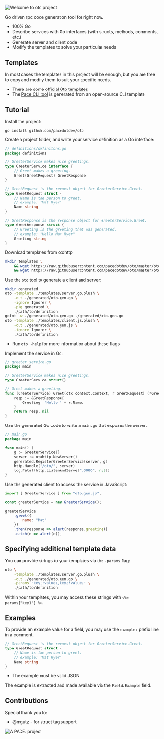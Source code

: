 ![Welcome to oto project](oto-logo.png)

Go driven rpc code generation tool for right now.

- 100% Go
- Describe services with Go interfaces (with structs, methods, comments, etc.)
- Generate server and client code
- Modify the templates to solve your particular needs

## Templates

In most cases the templates in this project will be enough, but you are free to copy and modify them to suit your specific needs.

* There are some [official Oto templates](https://github.com/pacedotdev/oto/tree/master/otohttp/templates)
* The [Pace CLI tool](https://github.com/pacedotdev/pace/blob/master/oto/cli.go.plush) is generated from an open-source CLI template

## Tutorial

Install the project:

```
go install github.com/pacedotdev/oto
```

Create a project folder, and write your service definition as a Go interface:

```go
// definitions/definitons.go
package definitions

// GreeterService makes nice greetings.
type GreeterService interface {
    // Greet makes a greeting.
    Greet(GreetRequest) GreetResponse
}

// GreetRequest is the request object for GreeterService.Greet.
type GreetRequest struct {
    // Name is the person to greet.
    // example: "Mat Ryer"
    Name string
}

// GreetResponse is the response object for GreeterService.Greet.
type GreetResponse struct {
    // Greeting is the greeting that was generated.
    // example: "Hello Mat Ryer"
    Greeting string
}
```

Download templates from otohttp

```bash
mkdir templates \
    && wget https://raw.githubusercontent.com/pacedotdev/oto/master/otohttp/templates/server.go.plush -q -O ./templates/server.go.plush \
    && wget https://raw.githubusercontent.com/pacedotdev/oto/master/otohttp/templates/client.js.plush -q -O ./templates/client.js.plush
```

Use the `oto` tool to generate a client and server:

```bash
mkdir generated
oto -template ./templates/server.go.plush \
    -out ./generated/oto.gen.go \
    -ignore Ignorer \
    -pkg generated \
    ./path/to/definition
gofmt -w ./generated/oto.gen.go ./generated/oto.gen.go
oto -template ./templates/client.js.plush \
    -out ./generated/oto.gen.js \
    -ignore Ignorer \
    ./path/to/definition
```

- Run `oto -help` for more information about these flags

Implement the service in Go:

```go
// greeter_service.go
package main

// GreeterService makes nice greetings.
type GreeterService struct{}

// Greet makes a greeting.
func (GreeterService) Greet(ctx context.Context, r GreetRequest) (*GreetResponse, error) {
    resp := &GreetResponse{
        Greeting: "Hello " + r.Name,
    }
    return resp, nil
}
```

Use the generated Go code to write a `main.go` that exposes the server:

```go
// main.go
package main

func main() {
    g := GreeterService{}
    server := otohttp.NewServer()
    generated.RegisterGreeterService(server, g)
    http.Handle("/oto/", server)
    log.Fatal(http.ListenAndServe(":8080", nil))
}
```

Use the generated client to access the service in JavaScript:

```javascript
import { GreeterService } from "oto.gen.js";

const greeterService = new GreeterService();

greeterService
    .greet({
        name: "Mat"
    })
    .then(response => alert(response.greeting))
    .catch(e => alert(e));
```

## Specifying additional template data

You can provide strings to your templates via the `-params` flag:

```bash
oto \
    -template ./templates/server.go.plush \
    -out ./generated/oto.gen.go \
    -params "key1:value1,key2:value2" \
    ./path/to/definition
```

Within your templates, you may access these strings with `<%= params["key1"] %>`.

## Examples

To provide an example value for a field, you may use the `example:` prefix line
in a comment.

```go
// GreetRequest is the request object for GreeterService.Greet.
type GreetRequest struct {
    // Name is the person to greet.
    // example: "Mat Ryer"
    Name string
}
```

* The example must be valid JSON

The example is extracted and made available via the `Field.Example` field.

## Contributions

Special thank you to:

* @mgutz - for struct tag support

![A PACE. project](pace-footer.png)
